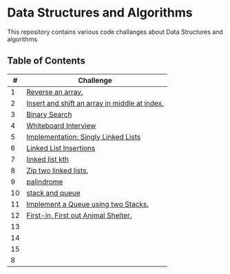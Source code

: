 # Data Structures and Algorithms

This repository contains various code challanges about Data Structures and algorithms

## Table of Contents

| #  | Challenge                                                |
|----|----------------------------------------------------------|
| 1  | [Reverse an array.](code-challange-class01/array_reverse.md) |
| 2  | [Insert and shift an array in middle at index.](code-challange-class02/insert-shift-array.md) |
| 3  | [Binary Search](code-challange-class03/array-binary-search.md) |
| 4  | [Whiteboard Interview](code-challange-class04/whiteboard_interview.md)                                                         |
| 5  | [Implementation: Singly Linked Lists](code_challange_class05/linked-list.md) |
| 6  | [Linked List Insertions](code_challange_class06/linked_list_insertions.md)                                                         |
| 7  | [linked list kth](code_challange_class07/linked_list_kth.md)                                                         |
| 8  | [Zip two linked lists.](code_challange_class08/linked_list_zip.md)                                                         |
| 9  | [palindrome](code_challange_class09/09.md)                                                         |
| 10 | [stack and queue](code_challange_class10/stack_and_queue.md)                                                         |
| 11 | [Implement a Queue using two Stacks.](code_challange_class11/stack_queue_pseudo.md)                                         |
| 12 | [First-in, First out Animal Shelter.](code_challange_class12/animal_shelter.md)                                         |
| 13 |                                                          |
| 14 |                                                          |
| 15 |                                                          |
| 8  |                                                          |
